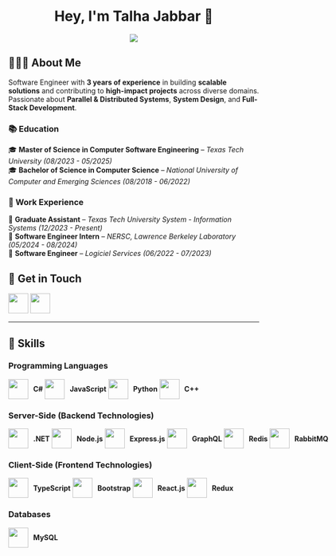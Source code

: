 <h1 align="center">Hey, I'm Talha Jabbar 👋</h1>

<p align="center">
  <img src="https://readme-typing-svg.demolab.com?font=Fira+Code&weight=500&size=22&pause=1000&color=F75C7E&center=true&vCenter=true&width=550&lines=Software+Engineer+|+Backend+Developer;Building+Scalable+and+Efficient+Systems;Passionate+about+APIs,+Microservices,+and+Cloud">
</p>

## 👨🏻‍💻 About Me  
Software Engineer with **3 years of experience** in building **scalable solutions** and contributing to **high-impact projects** across diverse domains. Passionate about **Parallel & Distributed Systems**, **System Design**, and **Full-Stack Development**.  

### 📚 Education  
🎓 **Master of Science in Computer Software Engineering** – *Texas Tech University (08/2023 - 05/2025)*  
🎓 **Bachelor of Science in Computer Science** – *National University of Computer and Emerging Sciences (08/2018 - 06/2022)*  

### 🏢 Work Experience  
💼 **Graduate Assistant** – *Texas Tech University System - Information Systems (12/2023 - Present)*  
💼 **Software Engineer Intern** – *NERSC, Lawrence Berkeley Laboratory (05/2024 - 08/2024)*  
💼 **Software Engineer** – *Logiciel Services (06/2022 - 07/2023)*  

## 📩 Get in Touch  
<p align="left">
  <a href="https://www.linkedin.com/in/m-talha-jabbar/"><img src="https://skillicons.dev/icons?i=linkedin" height="40"></a> 
  <a href="mailto:muhammadtalha61940@gmail.com"><img src="https://skillicons.dev/icons?i=gmail&theme=dark" height="40"></a>  
</p>

---

## 🚀 Skills

### **Programming Languages**  
<p align="left" style="display: flex; align-items: center; flex-wrap: nowrap;">
  <img src="https://skillicons.dev/icons?i=cs" height="40" style="margin-right: 10px;"> <b>C#</b> &nbsp;
  <img src="https://skillicons.dev/icons?i=js" height="40" style="margin-right: 10px;"> <b>JavaScript</b> &nbsp;
  <img src="https://skillicons.dev/icons?i=py" height="40" style="margin-right: 10px;"> <b>Python</b> &nbsp;
  <img src="https://skillicons.dev/icons?i=cpp" height="40" style="margin-right: 10px;"> <b>C++</b>  
</p>

### **Server-Side (Backend Technologies)**  
<p align="left" style="display: flex; align-items: center; flex-wrap: nowrap;">
  <img src="https://skillicons.dev/icons?i=dotnet" height="40" style="margin-right: 10px;"> <b>.NET</b> &nbsp;
  <img src="https://skillicons.dev/icons?i=nodejs" height="40" style="margin-right: 10px;"> <b>Node.js</b> &nbsp;
  <img src="https://skillicons.dev/icons?i=express" height="40" style="margin-right: 10px;"> <b>Express.js</b> &nbsp;
  <img src="https://skillicons.dev/icons?i=graphql" height="40" style="margin-right: 10px;"> <b>GraphQL</b> &nbsp;
  <img src="https://skillicons.dev/icons?i=redis" height="40" style="margin-right: 10px;"> <b>Redis</b> &nbsp;
  <img src="https://skillicons.dev/icons?i=rabbitmq" height="40" style="margin-right: 10px;"> <b>RabbitMQ</b>  
</p>

### **Client-Side (Frontend Technologies)**  
<p align="left" style="display: flex; align-items: center; flex-wrap: nowrap;">
  <img src="https://skillicons.dev/icons?i=ts" height="40" style="margin-right: 10px;"> <b>TypeScript</b> &nbsp;
  <img src="https://skillicons.dev/icons?i=bootstrap" height="40" style="margin-right: 10px;"> <b>Bootstrap</b> &nbsp;
  <img src="https://skillicons.dev/icons?i=react" height="40" style="margin-right: 10px;"> <b>React.js</b> &nbsp;
  <img src="https://skillicons.dev/icons?i=redux" height="40" style="margin-right: 10px;"> <b>Redux</b>  
</p>

### **Databases**  
<p align="left" style="display: flex; align-items: center; flex-wrap: nowrap;">
  <img src="https://skillicons.dev/icons?i=mysql" height="40" style="margin-right: 10px;"> <b>MySQL</b> &nbsp;
  <img src="htt
